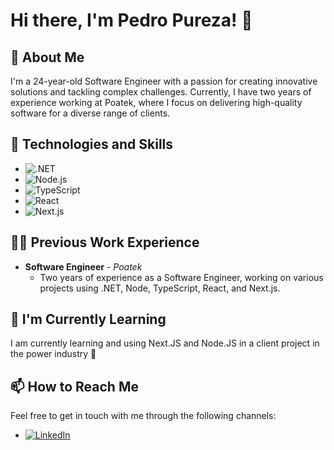 # Hi there, I'm Pedro Pureza! 👋

## 🚀 About Me
I'm a 24-year-old Software Engineer with a passion for creating innovative solutions and tackling complex challenges. Currently, I have two years of experience working at Poatek, where I focus on delivering high-quality software for a diverse range of clients.

## 🔧 Technologies and Skills
- ![.NET](https://img.shields.io/badge/.NET-512BD4?style=flat-square&logo=.net&logoColor=white)
- ![Node.js](https://img.shields.io/badge/Node.js-43853D?style=flat-square&logo=node.js&logoColor=white)
- ![TypeScript](https://img.shields.io/badge/TypeScript-007ACC?style=flat-square&logo=typescript&logoColor=white)
- ![React](https://img.shields.io/badge/React-20232A?style=flat-square&logo=react&logoColor=61DAFB)
- ![Next.js](https://img.shields.io/badge/Next.js-black?style=flat-square&logo=next.js&logoColor=white)

## 👨‍💻 Previous Work Experience
* **Software Engineer** - _Poatek_
  * Two years of experience as a Software Engineer, working on various projects using .NET, Node, TypeScript, React, and Next.js.

## 🌱 I'm Currently Learning
I am currently learning and using Next.JS and Node.JS in a client project in the power industry 🤫

## 📫 How to Reach Me
Feel free to get in touch with me through the following channels:
- [![LinkedIn](https://img.shields.io/badge/-LinkedIn-black.svg?style=flat-square&logo=linkedin&colorB=555)](https://www.linkedin.com/in/pedro-pureza-3442a923b/)


